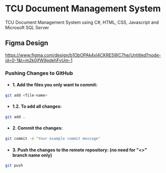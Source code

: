 # TCU Document Management System

TCU Document Management System using C#, HTML, CSS, Javascript and Microsoft SQL Server


## Figma Design

https://www.figma.com/design/b1ObOPAk4xl4CKRE5WC7he/Untitled?node-id=0-1&t=m2k0jfW9pdehFvUm-1


### Pushing Changes to GitHub
- #### 1. Add the files you only want to commit:
 ```bash
git add <file-name>
 ```
- #### 1.2. To add all changes:
 ```bash
git add .
 ```
- #### 2. Commit the changes:
 ```bash
git commit -m "Your example commit message"
 ```
- #### 3. Push the changes to the remote repository: (no need for "<>" branch name only)
 ```bash
git push
 ```
